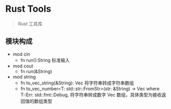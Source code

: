# Rust Tools

> Rust 工具库

## 模块构成

- mod cin
  - fn run():String 标准输入
- mod cout
  - fn run(&String)
- mod string
  - fn to_vec_string(&String): Vec<String> 将字符串转成字符串数组
  - fn to_vec_number<T: std::str::FromStr>(str: &String) -> Vec<T> where T::Err: std::fmt::Debug, 将字符串转成数字 Vec 数组，具体类型为接收返回值的数组类型
